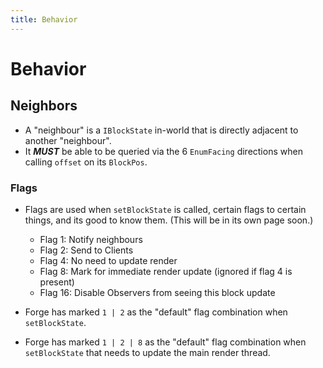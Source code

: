 ```yaml
---
title: Behavior
---
```


# Behavior

## Neighbors

- A "neighbour" is a `IBlockState` in-world that is directly adjacent to another "neighbour".
- It **_MUST_** be able to be queried via the 6 `EnumFacing` directions when calling `offset` on its `BlockPos`.

### Flags

- Flags are used when `setBlockState` is called, certain flags to certain things, and its good to know them. (This will be in its own page soon.)

  - Flag 1: Notify neighbours
  - Flag 2: Send to Clients
  - Flag 4: No need to update render
  - Flag 8: Mark for immediate render update (ignored if flag 4 is present)
  - Flag 16: Disable Observers from seeing this block update

- Forge has marked `1 | 2` as the "default" flag combination when `setBlockState`.
- Forge has marked `1 | 2 | 8` as the "default" flag combination when `setBlockState` that needs to update the main render thread.
